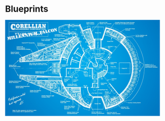 # Blueprints

![blueprint](img/blueprint.jpg) <!-- .element: style="border: none;box-shadow: 0 0 0;width: 60%" -->
